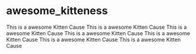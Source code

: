 awesome_kitteness
=================

This is a awesome Kitten Cause This is a awesome Kitten Cause This is a awesome Kitten Cause This is a awesome Kitten Cause This is a awesome Kitten Cause This is a awesome Kitten Cause This is a awesome Kitten Cause 
